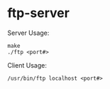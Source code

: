 # ftp-server

Server Usage:
```
make
./ftp <port#>
```

Client Usage:
```
/usr/bin/ftp localhost <port#>
```